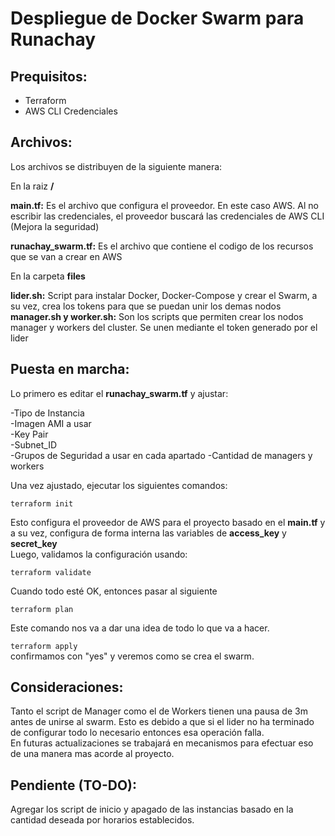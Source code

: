 # Despliegue de Docker Swarm para Runachay
  
  
## Prequisitos:
* Terraform
* AWS CLI Credenciales

## Archivos:

Los archivos se distribuyen de la siguiente manera:
  
En la raiz **/**
  
**main.tf:** Es el archivo que configura el proveedor. En este caso AWS. Al no escribir las credenciales, el proveedor buscará las credenciales de AWS CLI (Mejora la seguridad)
  
**runachay_swarm.tf:** Es el archivo que contiene el codigo de los recursos que se van a crear en AWS
  
En la carpeta **files**
  
**lider.sh:** Script para instalar Docker, Docker-Compose y crear el Swarm, a su vez, crea los tokens para que se puedan unir los demas nodos
**manager.sh y worker.sh:** Son los scripts que permiten crear los nodos manager y workers del cluster. Se unen mediante el token generado por el lider
  
  
## Puesta en marcha:
  
Lo primero es editar el **runachay_swarm.tf** y ajustar:
  
-Tipo de Instancia  
-Imagen AMI a usar  
-Key Pair  
-Subnet_ID  
-Grupos de Seguridad a usar en cada apartado
-Cantidad de managers y workers  

Una vez ajustado, ejecutar los siguientes comandos:  

`terraform init`  



Esto configura el proveedor de AWS para el proyecto basado en el **main.tf** y a su vez, configura de forma interna las variables de **access_key** y **secret_key**  
Luego, validamos la configuración usando:  

  
`terraform validate`  


Cuando todo esté OK, entonces pasar al siguiente

`terraform plan`  


Este comando nos va a dar una idea de todo lo que va a hacer. 

`terraform apply`  
confirmamos con "yes" y veremos como se crea el swarm.  


## Consideraciones:
Tanto el script de Manager como el de Workers tienen una pausa de 3m antes de unirse al swarm. Esto es debido a que si el lider no ha terminado de configurar todo lo necesario entonces esa operación falla.  
En futuras actualizaciones se trabajará en mecanismos para efectuar eso de una manera mas acorde al proyecto.  

## Pendiente (TO-DO):

Agregar los script de inicio y apagado de las instancias basado en la cantidad deseada por horarios establecidos.
